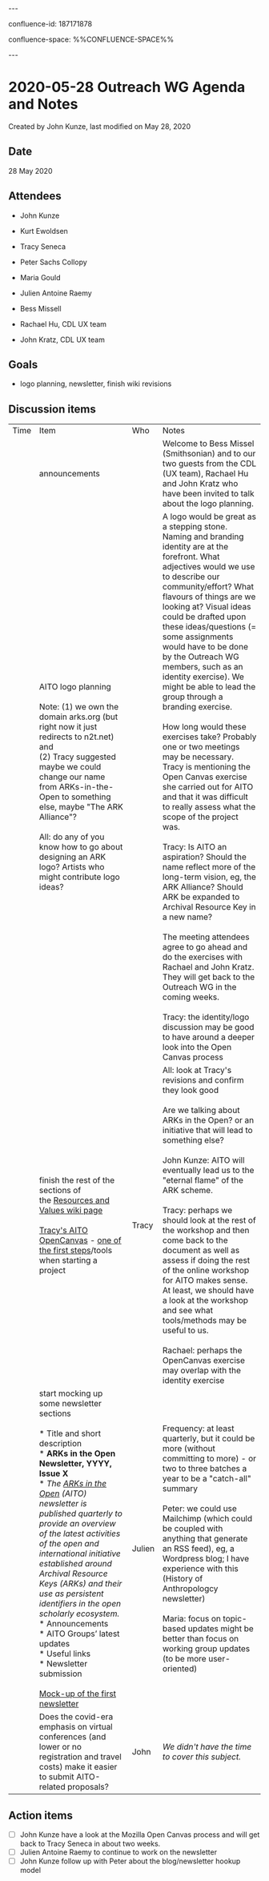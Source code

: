 \---

confluence-id: 187171878

confluence-space: %%CONFLUENCE-SPACE%%

\---

2020-05-28 Outreach WG Agenda and Notes
=======================================

Created by John Kunze, last modified on May 28, 2020

Date
----

28 May 2020

Attendees
---------

*   John Kunze
    
*   Kurt Ewoldsen
*   Tracy Seneca
*   Peter Sachs Collopy
*   Maria Gould
*   Julien Antoine Raemy
*   Bess Missell
*   Rachael Hu, CDL UX team
*   John Kratz, CDL UX team

Goals
-----

*   logo planning, newsletter, finish wiki revisions

Discussion items
----------------

|     |     |     |     |
| --- | --- | --- | --- |
| Time | Item | Who | Notes |
|     | announcements |     | Welcome to Bess Missel (Smithsonian) and to our two guests from the CDL (UX team), Rachael Hu and John Kratz who have been invited to talk about the logo planning. |
|     | AITO logo planning<br><br>Note: (1) we own the domain arks.org (but right now it just redirects to n2t.net) and  <br>(2) Tracy suggested maybe we could change our name from ARKs-in-the-Open to something else, maybe "The ARK Alliance"?<br><br>All: do any of you know how to go about designing an ARK logo? Artists who might contribute logo ideas? |     | A logo would be great as a stepping stone. Naming and branding identity are at the forefront. What adjectives would we use to describe our community/effort? What flavours of things are we looking at? Visual ideas could be drafted upon these ideas/questions (= some assignments would have to be done by the Outreach WG members, such as an identity exercise). We might be able to lead the group through a branding exercise.<br><br>How long would these exercises take? Probably one or two meetings may be necessary. Tracy is mentioning the Open Canvas exercise she carried out for AITO and that it was difficult to really assess what the scope of the project was.<br><br>Tracy: Is AITO an aspiration? Should the name reflect more of the long-term vision, eg, the ARK Alliance? Should ARK be expanded to Archival Resource Key in a new name?<br><br>The meeting attendees agree to go ahead and do the exercises with Rachael and John Kratz. They will get back to the Outreach WG in the coming weeks.<br><br>Tracy: the identity/logo discussion may be good to have around a deeper look into the Open Canvas process |
|     | finish the rest of the sections of the [Resources and Values wiki page](https://docs.google.com/document/d/1vfJv7P6WVjYG8GsYrJYJUOuwX-u4hbVPj_XhHOk0cOw/edit?usp=sharing)<br><br>[Tracy's AITO OpenCanvas](https://docs.google.com/presentation/d/1uCfg4wC-_atuXTHG9EdaB_-HPjsQYcinWKcpGjp3oXk/edit) - [one of the first steps](https://mozilla.github.io/open-leadership-training-series/articles/opening-your-project/develop-an-open-project-strategy-with-open-canvas/)/tools when starting a project | Tracy | All: look at Tracy's revisions and confirm they look good<br><br>Are we talking about ARKs in the Open? or an initiative that will lead to something else?<br><br>John Kunze: AITO will eventually lead us to the "eternal flame" of the ARK scheme.<br><br>Tracy: perhaps we should look at the rest of the workshop and then come back to the document as well as assess if doing the rest of the online workshop for AITO makes sense. At least, we should have a look at the workshop and see what tools/methods may be useful to us.<br><br>Rachael: perhaps the OpenCanvas exercise may overlap with the identity exercise |
|     | start mocking up some newsletter sections<br><br>*   Title and short description<br>    *   **ARKs in the Open Newsletter, YYYY, Issue X**<br>    *   _The [ARKs in the Open](https://arksintheopen.org) (AITO) newsletter is published quarterly to provide an overview of the latest activities of the open and international initiative established around Archival Resource Keys (ARKs) and their use as persistent identifiers in the open scholarly ecosystem._<br>*   Announcements<br>*   AITO Groups’ latest updates<br>*   Useful links<br>*   Newsletter submission<br><br>[Mock-up of the first newsletter](https://docs.google.com/document/d/1PzF6I4e2kqJ55UoAMxIwfW51Nu2Inw5p1XRxh5zPMuc/edit#heading=h.7svvfwx1qka) | Julien | Frequency: at least quarterly, but it could be more (without committing to more) - or two to three batches a year to be a "catch-all" summary<br><br>Peter: we could use Mailchimp (which could be coupled with anything that generate an RSS feed), eg, a Wordpress blog; I have experience with this (History of Anthropologcy newsletter)<br><br>Maria: focus on topic-based updates might be better than focus on working group updates (to be more user-oriented) |
|     | Does the covid-era emphasis on virtual conferences (and lower or no registration and travel costs) make it easier to submit AITO-related proposals? | John | _We didn't have the time to cover this subject._ |

Action items
------------

- [ ] John Kunze have a look at the Mozilla Open Canvas process and will get back to Tracy Seneca in about two weeks.
- [ ] Julien Antoine Raemy to continue to work on the newsletter
- [ ] John Kunze follow up with Peter about the blog/newsletter hookup model